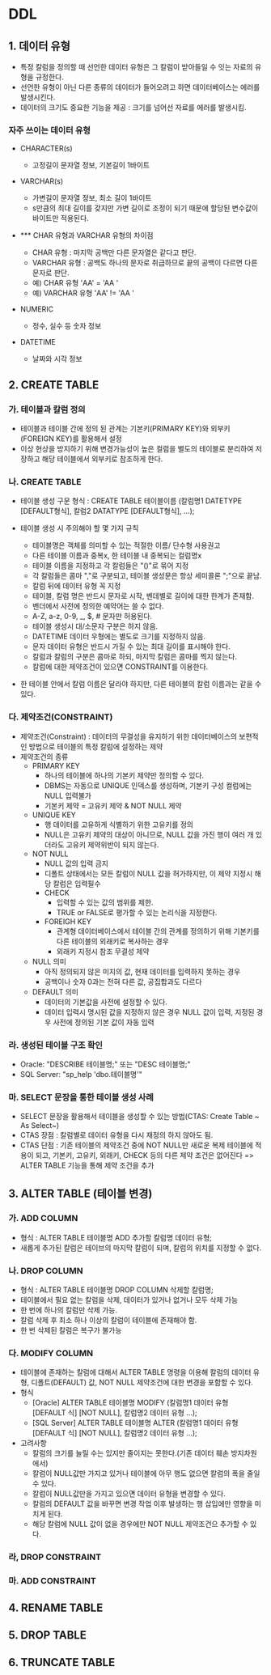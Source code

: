 # DDL
## 1. 데이터 유형
- 특정 칼럼을 정의할 때 선언한 데이터 유형은 그 칼럼이 받아들일 수 잇는 자료의 유형을 규정한다.
- 선언한 유형이 아닌 다른 종류의 데이터가 들어오려고 하면 데이터베이스는 에러를 발생시킨다. 
- 데이터의 크기도 중요한 기능을 제공 : 크기를 넘어선 자료를 에러를 발생시킴.
### 자주 쓰이는 데이터 유형
- CHARACTER(s)
    - 고정길이 문자열 정보, 기본길이 1바이트
- VARCHAR(s) 
    - 가변길이 문자열 정보, 최소 길이 1바이트
    - s만큼의 최대 길이를 갖지만 가변 길이로 조정이 되기 때문에 할당된 변수값이 바이트만 적용된다.
- *** CHAR 유형과 VARCHAR 유형의 차이점
    - CHAR 유형 : 마지막 공백만 다른 문자열은 같다고 판단.
    - VARCHAR 유형 : 공백도 하나의 문자로 취급하므로 끝의 공백이 다르면 다른 문자로 판단.
    - 예) CHAR 유형 'AA' = 'AA '
    - 예) VARCHAR 유형 'AA' != 'AA '

- NUMERIC
    - 정수, 실수 등 숫자 정보
- DATETIME
    - 날짜와 시각 정보

## 2. CREATE TABLE
### 가. 테이블과 칼럼 정의
  - 테이블과 테이블 간에 정의 된 관계는 기본키(PRIMARY KEY)와 외부키(FOREIGN KEY)를 활용해서 설정
  - 이상 현상을 방지하기 위해 변경가능성이 높은 컬럼을 별도의 테이블로 분리하여 저장하고 해당 테이블에서 외부키로 참조하게 한다.
### 나. CREATE TABLE
  - 테이블 생성 구문 형식 : CREATE TABLE 테이블이름 (칼럼명1 DATETYPE [DEFAULT형식], 칼럼2 DATATYPE [DEFAULT형식], ...);
  - 테이블 생성 시 주의해야 할 몇 가지 규칙
      - 테이블명은 객체를 의미할 수 있는 적절한 이름/ 단수형 사용권고
      - 다른 테이블 이름과 중복x, 한 테이블 내 중복되는 컬럼명x
      - 테이블 이름을 지정하고 각 칼럼들은 "()"로 묶어 지정
      - 각 칼럼들은 콤마 ","로 구분되고, 테이블 생성문은 항상 세미콜론 ";"으로 끝남.
      - 칼럼 뒤에 데이터 유형 꼭 지정
      - 테이블, 칼럼 명은 반드시 문자로 시작, 벤데별로 길이에 대한 한계가 존재함.
      - 벤더에서 사전에 정의한 예약어는 쓸 수 없다.
      - A-Z, a-z, 0-9, _, $, # 문자만 허용된다.
      - 테이블 생성시 대/소문자 구분은 하지 않음.
      - DATETIME 데이터 우형에는 별도로 크기를 지정하지 않음.
      - 문자 데이터 유형은 반드시 가질 수 있는 최대 길이를 표시해야 한다.
      - 칼럼과 칼럼의 구분은 콤마로 하되, 마지막 칼럼은 콤마를 찍지 않는다.
      - 칼럼에 대한 제약조건이 있으면 CONSTRAINT를 이용한다.
 
  - 한 테이블 안에서 칼럼 이름은 달라야 하지만, 다른 테이블의 칼럼 이름과는 같을 수 있다.
### 다. 제약조건(CONSTRAINT)
  - 제약조건(Constraint) : 데이터의 무결성을 유지하기 위한 데이터베이스의 보편적인 방법으로 테이블의 특정 칼럼에 설정하는 제약
  - 제약조건의 종류
  	- PRIMARY KEY
  		- 하나의 테이블에 하나의 기본키 제약만 정의할 수 있다.
  		- DBMS는 자동으로 UNIQUE 인덱스를 생성하며, 기본키 구성 컬럼에는 NULL 입력불가
  		- 기본키 제약 = 고유키 제약 & NOT NULL 제약
  	- UNIQUE KEY
  		- 행 데이터를 고유하게 식별하기 위한 고유키를 정의
  		- NULL은 고유키 제약의 대상이 아니므로, NULL 값을 가진 행이 여러 개 있더라도 고유키 제약위반이 되지 않는다.
  	- NOT NULL
  		- NULL 값의 입력 금지
  		- 디폴트 상태에서는 모든 칼럼이 NULL 값을 허가하지만, 이 제약 지정시 해당 칼럼은 입력필수
		- CHECK
			- 입력할 수 있는 값의 범위를 제한. 
			- TRUE or FALSE로 평가할 수 있는 논리식을 지정한다.
		- FOREIGH KEY
			- 관계형 데이터베이스에서 테이블 간의 관계를 정의하기 위해 기본키를 다른 테이블의 외래키로 복사하는 경우
			- 외래키 지정시 참조 무결성 제약
	- NULL 의미
		- 아직 정의되지 않은 미지의 값, 현재 데이터를 입력하지 못하는 경우
		- 공백이나 숫자 0과는 전혀 다른 값, 공집합과도 다르다
	- DEFAULT 의미
		- 데이터의 기본값을 사전에 설정할 수 있다.
		- 데이터 입력시 명시된 값을 지정하지 않은 경우 NULL 값이 입력, 지정된 경우 사전에 정의된 기본 값이 자동 입력
		
### 라. 생성된 테이블 구조 확인
- Oracle: "DESCRIBE 테이블명;" 또는 "DESC 테이블명;"
- SQL Server: "sp_help 'dbo.테이블명'"

### 마. SELECT 문장을 통한 테이블 생성 사례
- SELECT 문장을 활용해서 테이블을 생성할 수 있는 방법(CTAS: Create Table ~ As Select~)
- CTAS 장점 : 칼럼별로 데이터 유형을 다시 재정의 하지 않아도 됨.
- CTAS 단점 : 기존 테이블의 제약조건 중에 NOT NULL만 새로운 복제 테이블에 적용이 되고, 기본키, 고유키, 외래키, CHECK 등의 다른 제약 조건은 없어진다 => ALTER TABLE 기능을 통해 제약 조건을 추가

## 3. ALTER TABLE (테이블 변경)
### 가. ADD COLUMN
- 형식 : ALTER TABLE 테이블명 ADD 추가할 칼럼명 데이터 유형; 
- 새롭게 추가된 칼럼은 테이브의 마지막 칼럼이 되며, 칼럼의 위치를 지정할 수 없다.
### 나. DROP COLUMN
- 형식 : ALTER TABLE 테이블명 DROP COLUMN 삭제할 칼럼명;
- 테이블에서 필요 없는 칼럼을 삭제, 데이터가 있거나 없거나 모두 삭제 가능
- 한 번에 하나의 칼럼만 삭제 가능.
- 칼럼 삭제 후 최소 하나 이상의 칼럼이 테이블에 존재해야 함.
- 한 번 삭제된 칼럼은 복구가 불가능
### 다. MODIFY COLUMN
- 테이블에 존재하는 칼럼에 대해서 ALTER TABLE 명령을 이용해 칼럼의 데이터 유형, 디폴트(DEFAULT) 값, NOT NULL 제약조건에 대한 변경을 포함할 수 있다.
- 형식
	- [Oracle] ALTER TABLE 테이블명 MODIFY (칼럼명1 데이터 유형 [DEFAULT 식] [NOT NULL], 칼럼명2 데이터 유형 ...);
	- [SQL Server] ALTER TABLE 테이블명 ALTER (칼럼명1 데이터 유형 [DEFAULT 식] [NOT NULL], 칼럼명2 데이터 유형 ...);
- 고려사항
	- 칼럼의 크기를 늘릴 수는 있지만 줄이지는 못한다.(기존 데이터 훼손 방지차원에서)
	- 칼럼이 NULL값만 가지고 있거나 테이블에 아무 행도 없으면 칼럼의 폭을 줄일 수 있다.
	- 칼럼이 NULL값만을 가지고 있으면 데이터 유형을 변경할 수 있다.
	- 칼럼의 DEFAULT 값을 바꾸면 변경 작업 이후 발생하는 행 삽입에만 영향을 미치게 된다.
	- 해당 칼럼에 NULL 값이 없을 경우에만 NOT NULL 제약조건으 추가할 수 있다.
### 라, DROP CONSTRAINT
### 마. ADD CONSTRAINT

## 4. RENAME TABLE

## 5. DROP TABLE

## 6. TRUNCATE TABLE
